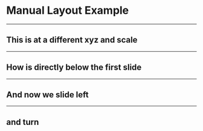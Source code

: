 <!-- x=1000 y=1000 z=0 -->
# Manual Layout Example

-----------------------------
<!-- x=1500 y=1500 z=1000 scale=0.5-->
## This is at a different xyz and scale

-----------------------------
<!-- x=1000 y=0 -->
## How is directly below the first slide

-----------------------------
<!-- x=0 y=0 -->
## And now we slide left

-----------------------------
<!-- x=-1000 y=0 rotate=90 -->
## and turn
